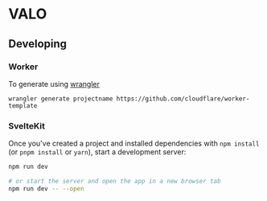 # VALO



## Developing

### Worker

To generate using [wrangler](https://github.com/cloudflare/wrangler)

```
wrangler generate projectname https://github.com/cloudflare/worker-template
```

### SvelteKit

Once you've created a project and installed dependencies with `npm install` (or `pnpm install` or `yarn`), start a development server:

```bash
npm run dev

# or start the server and open the app in a new browser tab
npm run dev -- --open
```